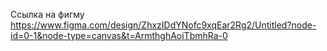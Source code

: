 Ссылка на фигму https://www.figma.com/design/ZhxzIDdYNofc9xqEar2Rg2/Untitled?node-id=0-1&node-type=canvas&t=ArmthghAojTbmhRa-0
